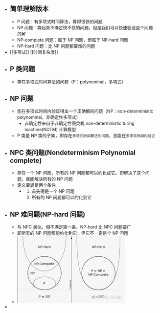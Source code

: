 - ## 简单理解版本
	- P 问题：有多项式时间算法，算得很快的问题
	- NP 问题：算起来不确定快不快的问题，但是我们可以快速验证这个问题的解
	- NP-complete 问题：属于 NP 问题，但属于 NP-hard 问题
	- NP-hard 问题：比 NP 问题都要难的问题
- [[多项式]] [[时间复杂度]]
- ## P 类问题
	- 存在多项式时间算法的问题（P：polynominal，多项式）
- ## NP 问题
	- 能在多项式时间内验证得出一个正确解的问题（NP：non-deterministic polynominal，非确定性多项式）
		- 非确定性来自于非确定性图灵机 non-deterministic turing machine(NDTM) 计算模型
	- P 类是 NP 类的子集，即存在`多项式时间算法的问题`，总能在`多项式时间内验证`
- ## NPC 类问题(Nondeterminism Polynomial complete)
	- 存在一个 NP 问题，所有的 NP 问题都可以约化成它。即解决了这个问题，就能解决所有的 NP 问题
	- 定义要满足两个条件
		- 1. 首先得是一个 NP 问题
		  2. 所有的 NP 问题都可以约化到它
- ## NP 难问题(NP-hard 问题)
	- 与 NPC 类似，但不满足第一条，NP-hard 比 NPC 问题要广
	- 即所有的 NP 问题都能约化到它，但它不一定是个 NP 问题
	- ![image.png](../assets/image_1652772295562_0.png)
-